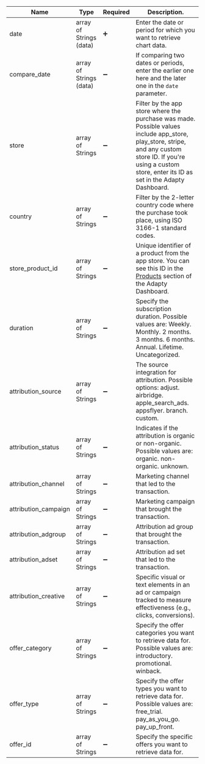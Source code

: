 | Name                 | Type                    | Required           | Description.                                                 |
| -------------------- | ----------------------- | ------------------ | ------------------------------------------------------------ |
| date                 | array of Strings (data) | :heavy_plus_sign:  | Enter the date or period for which you want to retrieve chart data. |
| compare_date         | array of Strings (data) | :heavy_minus_sign: | If comparing two dates or periods, enter the earlier one here and the later one in the `date` parameter. |
| store                | array of Strings        | :heavy_minus_sign: | Filter by the app store where the purchase was made. Possible values include app_store, play_store, stripe, and any custom store ID. If you're using a custom store, enter its ID as set in the Adapty Dashboard. |
| country              | array of Strings        | :heavy_minus_sign: | Filter by the 2-letter country code where the purchase took place, using ISO 3166-1 standard codes. |
| store_product_id     | array of Strings        | :heavy_minus_sign: | Unique identifier of a product from the app store. You can see this ID in the [Products](https://app.adapty.io/products) section of the Adapty Dashboard. |
| duration             | array of Strings        | :heavy_minus_sign: | Specify the subscription duration. Possible values are: Weekly. Monthly. 2 months. 3 months. 6 months. Annual. Lifetime. Uncategorized. |
| attribution_source   | array of Strings        | :heavy_minus_sign: | The source integration for attribution. Possible options: adjust. airbridge. apple_search_ads. appsflyer. branch. custom. |
| attribution_status   | array of Strings        | :heavy_minus_sign: | Indicates if the attribution is organic or non-organic. Possible values are: organic. non-organic. unknown. |
| attribution_channel  | array of Strings        | :heavy_minus_sign: | Marketing channel that led to the transaction.               |
| attribution_campaign | array of Strings        | :heavy_minus_sign: | Marketing campaign that brought the transaction.             |
| attribution_adgroup  | array of Strings        | :heavy_minus_sign: | Attribution ad group that brought the transaction.           |
| attribution_adset    | array of Strings        | :heavy_minus_sign: | Attribution ad set that led to the transaction.              |
| attribution_creative | array of Strings        | :heavy_minus_sign: | Specific visual or text elements in an ad or campaign tracked to measure effectiveness (e.g., clicks, conversions). |
| offer_category       | array of Strings        | :heavy_minus_sign: | Specify the offer categories you want to retrieve data for. Possible values are: introductory. promotional. winback. |
| offer_type           | array of Strings        | :heavy_minus_sign: | Specify the offer types you want to retrieve data for. Possible values are: free_trial. pay_as_you_go. pay_up_front. |
| offer_id             | array of Strings        | :heavy_minus_sign: | Specify the specific offers you want to retrieve data for.   |

<!--- | app_id                        | array of String values(uuid) | :heavy_minus_sign: | ???                                                          |
| placement_id                  | array of String values(uuid) | :heavy_minus_sign: | Filtration with the specific placements.                     |
| audience_id                   | array of String values(uuid) | :heavy_minus_sign: | Filtration with the specific audiences.                      |
| ab_test_id                    | array of String values(uuid) | :heavy_minus_sign: | Filtration with the specific A/B tests.                      |
| paywall_id                    | array of String values(uuid) | :heavy_minus_sign: | Filtration with the specific paywalls.                       |
| placement_audience_version_id | array of String values(uuid) | :heavy_minus_sign: | ???                                                          |
--->